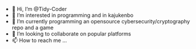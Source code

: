 - 👋 Hi, I’m @Tidy-Coder
- 👀 I’m interested in programming and in kajukenbo
- 🌱 I’m currently programming an opensource cybersecurity/cryptography repo and a game
- 💞️ I’m looking to collaborate on popular platforms
- 📫 How to reach me ...
